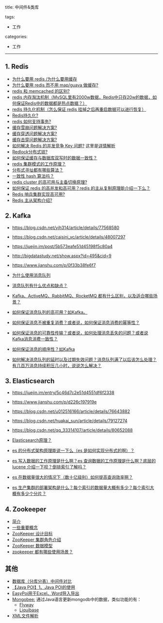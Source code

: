 title: 中间件&类库

tags:
  - 工作

categories:
  - 工作

---
## 1. Redis
- [为什么要用 redis /为什么要用缓存](https://github.com/mnan2c/JavaGuide/blob/master/docs/database/Redis/Redis.md#%E4%B8%BA%E4%BB%80%E4%B9%88%E8%A6%81%E7%94%A8-redis-%E4%B8%BA%E4%BB%80%E4%B9%88%E8%A6%81%E7%94%A8%E7%BC%93%E5%AD%98)
- [为什么要用 redis 而不用 map/guava 做缓存?
](https://github.com/mnan2c/JavaGuide/blob/master/docs/database/Redis/Redis.md#%E4%B8%BA%E4%BB%80%E4%B9%88%E8%A6%81%E7%94%A8-redis-%E8%80%8C%E4%B8%8D%E7%94%A8-mapguava-%E5%81%9A%E7%BC%93%E5%AD%98)
- [redis 和 memcached 的区别?](https://github.com/mnan2c/JavaGuide/blob/master/docs/database/Redis/Redis.md#redis-%E5%92%8C-memcached-%E7%9A%84%E5%8C%BA%E5%88%AB)
- [redis 内存淘汰机制（MySQL里有2000w数据，Redis中只存20w的数据，如何保证Redis中的数据都是热点数据？）](https://github.com/mnan2c/JavaGuide/blob/master/docs/database/Redis/Redis.md#redis-%E5%86%85%E5%AD%98%E6%B7%98%E6%B1%B0%E6%9C%BA%E5%88%B6%EF%BC%88mysql%E9%87%8C%E6%9C%892000w%E6%95%B0%E6%8D%AE%EF%BC%8Credis%E4%B8%AD%E5%8F%AA%E5%AD%9820w%E7%9A%84%E6%95%B0%E6%8D%AE%EF%BC%8C%E5%A6%82%E4%BD%95%E4%BF%9D%E8%AF%81redis%E4%B8%AD%E7%9A%84%E6%95%B0%E6%8D%AE%E9%83%BD%E6%98%AF%E7%83%AD%E7%82%B9%E6%95%B0%E6%8D%AE%EF%BC%9F%EF%BC%89)
- [redis 持久化机制（怎么保证 redis 挂掉之后再重启数据可以进行恢复）](https://github.com/mnan2c/JavaGuide/blob/master/docs/database/Redis/Redis.md#redis-%E6%8C%81%E4%B9%85%E5%8C%96%E6%9C%BA%E5%88%B6%E6%80%8E%E4%B9%88%E4%BF%9D%E8%AF%81-redis-%E6%8C%82%E6%8E%89%E4%B9%8B%E5%90%8E%E5%86%8D%E9%87%8D%E5%90%AF%E6%95%B0%E6%8D%AE%E5%8F%AF%E4%BB%A5%E8%BF%9B%E8%A1%8C%E6%81%A2%E5%A4%8D)
- [Redis持久化?](https://github.com/mnan2c/JavaGuide/blob/master/docs/database/Redis/Redis%E6%8C%81%E4%B9%85%E5%8C%96.md)
- [redis 如何支持事务?](https://github.com/mnan2c/JavaGuide/blob/master/docs/database/Redis/Redis.md#redis-%E4%BA%8B%E5%8A%A1)
- [缓存雪崩问题解决方案?](https://github.com/doocs/advanced-java/blob/master/docs/high-concurrency/redis-caching-avalanche-and-caching-penetration.md#%E7%BC%93%E5%AD%98%E9%9B%AA%E5%B4%A9)
- [缓存穿透问题解决方案?](https://github.com/doocs/advanced-java/blob/master/docs/high-concurrency/redis-caching-avalanche-and-caching-penetration.md#%E7%BC%93%E5%AD%98%E7%A9%BF%E9%80%8F)
- [缓存击穿问题解决方案?](https://github.com/doocs/advanced-java/blob/master/docs/high-concurrency/redis-caching-avalanche-and-caching-penetration.md#%E7%BC%93%E5%AD%98%E5%87%BB%E7%A9%BF)
- [如何解决 Redis 的并发竞争 Key 问题?](https://github.com/doocs/advanced-java/blob/master/docs/high-concurrency/redis-cas.md#%E9%9D%A2%E8%AF%95%E9%A2%98)  这里是[详情解析](https://www.jianshu.com/p/8bddd381de06)
- [Redlock分布式锁?](https://github.com/mnan2c/JavaGuide/blob/master/docs/database/Redis/Redlock%E5%88%86%E5%B8%83%E5%BC%8F%E9%94%81.md)
- [如何保证缓存与数据库双写时的数据一致性？](https://github.com/mnan2c/JavaGuide/blob/master/docs/database/Redis/Redis.md#%E5%A6%82%E4%BD%95%E4%BF%9D%E8%AF%81%E7%BC%93%E5%AD%98%E4%B8%8E%E6%95%B0%E6%8D%AE%E5%BA%93%E5%8F%8C%E5%86%99%E6%97%B6%E7%9A%84%E6%95%B0%E6%8D%AE%E4%B8%80%E8%87%B4%E6%80%A7%EF%BC%9F)
- [redis 集群模式的工作原理？](https://github.com/doocs/advanced-java/blob/master/docs/high-concurrency/redis-cluster.md#redis-cluster-%E4%BB%8B%E7%BB%8D)
- [分布式寻址都有哪些算法？](https://github.com/doocs/advanced-java/blob/master/docs/high-concurrency/redis-cluster.md#%E5%88%86%E5%B8%83%E5%BC%8F%E5%AF%BB%E5%9D%80%E7%AE%97%E6%B3%95)
- [一致性 hash 算法吗？](https://github.com/doocs/advanced-java/blob/master/docs/high-concurrency/redis-cluster.md#%E4%B8%80%E8%87%B4%E6%80%A7-hash-%E7%AE%97%E6%B3%95)
- [redis cluster 的高可用与主备切换原理?](https://github.com/doocs/advanced-java/blob/master/docs/high-concurrency/redis-cluster.md#redis-cluster-%E7%9A%84%E9%AB%98%E5%8F%AF%E7%94%A8%E4%B8%8E%E4%B8%BB%E5%A4%87%E5%88%87%E6%8D%A2%E5%8E%9F%E7%90%86)
- [如何保证 redis 的高并发和高可用？redis 的主从复制原理能介绍一下么？](https://github.com/doocs/advanced-java/blob/master/docs/high-concurrency/how-to-ensure-high-concurrency-and-high-availability-of-redis.md)
- [Redis 哨兵集群实现高可用?](https://github.com/doocs/advanced-java/blob/master/docs/high-concurrency/redis-sentinel.md#redis-%E5%93%A8%E5%85%B5%E9%9B%86%E7%BE%A4%E5%AE%9E%E7%8E%B0%E9%AB%98%E5%8F%AF%E7%94%A8)
- [Redis 主从架构介绍?](https://github.com/doocs/advanced-java/blob/master/docs/high-concurrency/redis-master-slave.md)



## 2. Kafka
- https://blog.csdn.net/yjh314/article/details/77568580
- https://blog.csdn.net/caisini_vc/article/details/48007297
- https://juejin.im/post/5b573eafe51d45198f5c80a4
- http://bigdatastudy.net/show.aspx?id=495&cid=9
- https://www.jianshu.com/p/0f33b38fe6f7


- [为什么使用消息队列](https://github.com/doocs/advanced-java/blob/master/docs/high-concurrency/why-mq.md#%E4%B8%BA%E4%BB%80%E4%B9%88%E4%BD%BF%E7%94%A8%E6%B6%88%E6%81%AF%E9%98%9F%E5%88%97)
- [消息队列有什么优点和缺点？](https://github.com/doocs/advanced-java/blob/master/docs/high-concurrency/why-mq.md#%E6%B6%88%E6%81%AF%E9%98%9F%E5%88%97%E6%9C%89%E4%BB%80%E4%B9%88%E4%BC%98%E7%BC%BA%E7%82%B9)
- [Kafka、ActiveMQ、RabbitMQ、RocketMQ 都有什么区别，以及适合哪些场景？](https://github.com/doocs/advanced-java/blob/master/docs/high-concurrency/why-mq.md#kafkaactivemqrabbitmqrocketmq-%E6%9C%89%E4%BB%80%E4%B9%88%E4%BC%98%E7%BC%BA%E7%82%B9)
- [如何保证消息队列的高可用？如Kafka。](https://github.com/doocs/advanced-java/blob/master/docs/high-concurrency/how-to-ensure-high-availability-of-message-queues.md#kafka-%E7%9A%84%E9%AB%98%E5%8F%AF%E7%94%A8%E6%80%A7)
- [如何保证消息不被重复消费？或者说，如何保证消息消费的幂等性？](https://github.com/doocs/advanced-java/blob/master/docs/high-concurrency/how-to-ensure-that-messages-are-not-repeatedly-consumed.md#%E9%9D%A2%E8%AF%95%E9%A2%98)
- [如何保证消息的可靠性传输？或者说，如何处理消息丢失的问题？或者说Kafka消息消费一致性？](https://github.com/doocs/advanced-java/blob/master/docs/high-concurrency/how-to-ensure-the-reliable-transmission-of-messages.md#kafka)
- [如何保证消息的顺序性？如Kafka](https://github.com/doocs/advanced-java/blob/master/docs/high-concurrency/how-to-ensure-the-order-of-messages.md#kafka)
- [如何解决消息队列的延时以及过期失效问题？消息队列满了以后该怎么处理？有几百万消息持续积压几小时，说说怎么解决？](https://github.com/doocs/advanced-java/blob/master/docs/high-concurrency/mq-time-delay-and-expired-failure.md)


## 3. Elasticsearch
- https://juejin.im/entry/5c46d7c2e51d4551df6f2338
- https://www.jianshu.com/p/d226c197919e
- https://blog.csdn.net/u012516166/article/details/76643882
- https://blog.csdn.net/huakai_sun/article/details/79127274
- https://blog.csdn.net/qq_33314107/article/details/80652088


- [Elasticsearch原理？](https://www.toutiao.com/i6678868888853152267/)
- [es 的分布式架构原理能说一下么（es 是如何实现分布式的啊）？](https://github.com/doocs/advanced-java/blob/master/docs/high-concurrency/es-architecture.md)
- [es 写入数据的工作原理是什么啊？es 查询数据的工作原理是什么啊？底层的 lucene 介绍一下呗？倒排索引了解吗？](https://github.com/doocs/advanced-java/blob/master/docs/high-concurrency/es-write-query-search.md)
- [es 在数据量很大的情况下（数十亿级别）如何提高查询效率啊？](https://github.com/doocs/advanced-java/blob/master/docs/high-concurrency/es-optimizing-query-performance.md)
- [es 生产集群的部署架构是什么？每个索引的数据量大概有多少？每个索引大概有多少个分片？](https://github.com/doocs/advanced-java/blob/master/docs/high-concurrency/es-production-cluster.md)

## 4. Zookeeper
- [简介](https://github.com/mnan2c/JavaGuide/blob/master/docs/system-design/framework/ZooKeeper.md#%E4%B8%80-%E4%BB%80%E4%B9%88%E6%98%AF-zookeeper)
- [一些重要概念](https://github.com/mnan2c/JavaGuide/blob/master/docs/system-design/framework/ZooKeeper.md#%E4%BA%8C-%E5%85%B3%E4%BA%8E-zookeeper--%E7%9A%84%E4%B8%80%E4%BA%9B%E9%87%8D%E8%A6%81%E6%A6%82%E5%BF%B5)
- [ZooKeeper 设计目标](https://github.com/mnan2c/JavaGuide/blob/master/docs/system-design/framework/ZooKeeper.md#%E5%9B%9B-zookeeper-%E8%AE%BE%E8%AE%A1%E7%9B%AE%E6%A0%87)
- [ZooKeeper 集群角色介绍](https://github.com/mnan2c/JavaGuide/blob/master/docs/system-design/framework/ZooKeeper.md#%E4%BA%94-zookeeper-%E9%9B%86%E7%BE%A4%E8%A7%92%E8%89%B2%E4%BB%8B%E7%BB%8D)
- [ZooKeeper 数据模型](https://github.com/mnan2c/JavaGuide/blob/master/docs/system-design/framework/ZooKeeper%E6%95%B0%E6%8D%AE%E6%A8%A1%E5%9E%8B%E5%92%8C%E5%B8%B8%E8%A7%81%E5%91%BD%E4%BB%A4.md#zookeeper-%E6%95%B0%E6%8D%AE%E6%A8%A1%E5%9E%8B)
- [zookeeper 都有哪些使用场景？](https://github.com/doocs/advanced-java/blob/master/docs/distributed-system/zookeeper-application-scenarios.md)

## 其他
- [数据库（分库分表）中间件对比](https://www.cnblogs.com/wangzhongqiu/p/7100332.html)
- [【Java POI】1、Java POI的使用](https://www.cnblogs.com/wangzhongqiu/p/7428733.html)
- [EasyPoi用于Excel、Word导入导出](http://easypoi.mydoc.io/#text_221144)
- [Mongobee:](https://github.com/mongobee/mongobee) 通过Java语言更新mongodb中的数据，类似功能的有：
  - [Flyway](https://flywaydb.org/)
  - [Liquibase](https://github.com/liquibase)
- [XML文件解析](https://www.cnblogs.com/wangzhongqiu/p/6402940.html)
